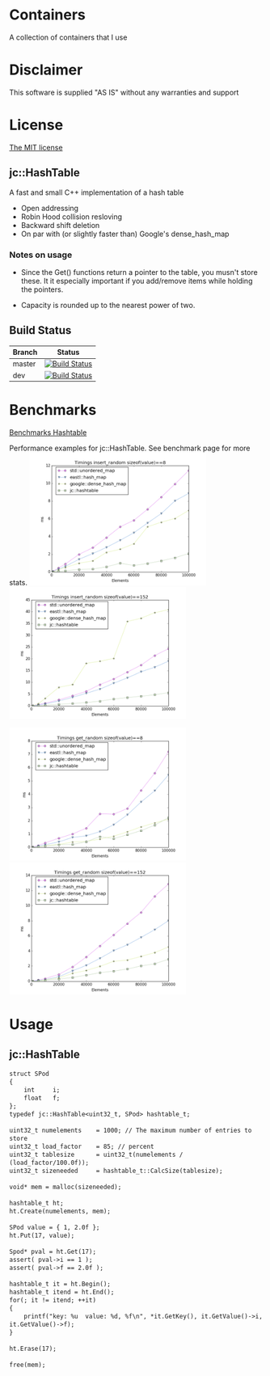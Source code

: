 # Containers

A collection of containers that I use

# Disclaimer

This software is supplied "AS IS" without any warranties and support

# License

[The MIT license](http://choosealicense.com/licenses/mit/)


## jc::HashTable

A fast and small C++ implementation of a hash table

* Open addressing
* Robin Hood collision resloving
* Backward shift deletion
* On par with (or slightly faster than) Google's dense_hash_map

### Notes on usage

* Since the Get() functions return a pointer to the table, you musn't store these.
It it especially important if you add/remove items while holding the pointers.

* Capacity is rounded up to the nearest power of two.

## Build Status

|Branch      |Status   |
|------------|---------|
|master      | [![Build Status](https://travis-ci.org/JCash/containers.svg?branch=master)](https://travis-ci.org/JCash/containers?branch=master) |
|dev         | [![Build Status](https://travis-ci.org/JCash/containers.svg?branch=dev)](https://travis-ci.org/JCash/containers?branch=dev) |

# Benchmarks

[Benchmarks Hashtable](benchmarks/benchmarks_ht.md)

Performance examples for jc::HashTable. See benchmark page for more stats.
<img src="./images/timings_insert_random_sizeof(value)==8.png" alt="Timings insert_random size=8" width="350">
<img src="./images/timings_insert_random_sizeof(value)==152.png" alt="Timings insert_random size=152" width="350">

<img src="./images/timings_get_random_sizeof(value)==8.png" alt="Timings get_random size=8" width="350">
<img src="./images/timings_get_random_sizeof(value)==152.png" alt="Timings get_random size=152" width="350">

# Usage

## jc::HashTable

    struct SPod
    {
        int     i;
        float   f;
    };
    typedef jc::HashTable<uint32_t, SPod> hashtable_t;
    
    uint32_t numelements    = 1000; // The maximum number of entries to store
    uint32_t load_factor    = 85; // percent
    uint32_t tablesize      = uint32_t(numelements / (load_factor/100.0f)); 
    uint32_t sizeneeded     = hashtable_t::CalcSize(tablesize);
    
    void* mem = malloc(sizeneeded);
    
    hashtable_t ht;
    ht.Create(numelements, mem);
    
    SPod value = { 1, 2.0f };
    ht.Put(17, value);
    
    Spod* pval = ht.Get(17);
    assert( pval->i == 1 );
    assert( pval->f == 2.0f );
    
    hashtable_t it = ht.Begin();
    hashtable_t itend = ht.End();
    for(; it != itend; ++it)
    {
        printf("key: %u  value: %d, %f\n", *it.GetKey(), it.GetValue()->i, it.GetValue()->f);
    }
    
    ht.Erase(17);
    
    free(mem);

    